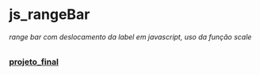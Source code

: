 # js_rangeBar
###### range bar com deslocamento da label em javascript, uso da função scale
### [projeto_final](https://hugoresende27.github.io/js_rangeBar/)
 
